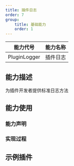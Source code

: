 ```yaml
---
title: 插件日志
order: 7
group:
    title: 基础能力
    order: 1
---
```


| 能力代号     | 能力名称 |
| ------------ | -------- |
| PluginLogger | 插件日志 |

## 能力描述

为插件开发者提供标准日志方法



## 能力使用



### 能力声明




### 实现过程



## 示例插件

